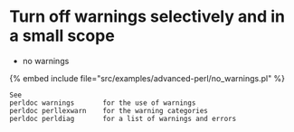 # Turn off warnings selectively and in a small scope

* no warnings

{% embed include file="src/examples/advanced-perl/no_warnings.pl" %}

```
See
perldoc warnings       for the use of warnings
perldoc perllexwarn    for the warning categories
perldoc perldiag       for a list of warnings and errors
```



